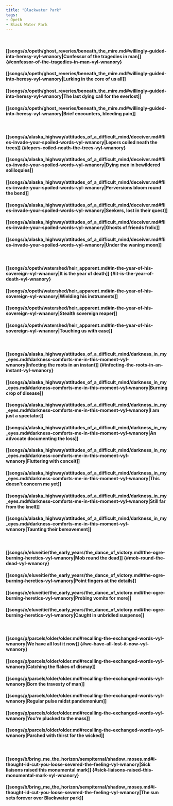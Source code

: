 ```yaml
---
title: "Blackwater Park"
tags:
- Opeth
- Black Water Park
---
```

&nbsp;
#### [[songs/o/opeth/ghost_reveries/beneath_the_mire.md#willingly-guided-into-heresy-vyl-wnanory|Confessor of the tragedies in man]] {#confessor-of-the-tragedies-in-man-vyl-wnanory}
#### [[songs/o/opeth/ghost_reveries/beneath_the_mire.md#willingly-guided-into-heresy-vyl-wnanory|Lurking in the core of us all]]
#### [[songs/o/opeth/ghost_reveries/beneath_the_mire.md#willingly-guided-into-heresy-vyl-wnanory|The last dying call for the everlost]]
#### [[songs/o/opeth/ghost_reveries/beneath_the_mire.md#willingly-guided-into-heresy-vyl-wnanory|Brief encounters, bleeding pain]]
&nbsp;
#### [[songs/a/alaska_highway/attitudes_of_a_difficult_mind/deceiver.md#flies-invade-your-spoiled-words-vyl-wnanory|Lepers coiled neath the trees]] {#lepers-coiled-neath-the-trees-vyl-wnanory}
#### [[songs/a/alaska_highway/attitudes_of_a_difficult_mind/deceiver.md#flies-invade-your-spoiled-words-vyl-wnanory|Dying men in bewildered soliloquies]]
#### [[songs/a/alaska_highway/attitudes_of_a_difficult_mind/deceiver.md#flies-invade-your-spoiled-words-vyl-wnanory|Perversions bloom round the bend]]
#### [[songs/a/alaska_highway/attitudes_of_a_difficult_mind/deceiver.md#flies-invade-your-spoiled-words-vyl-wnanory|Seekers, lost in their quest]]
#### [[songs/a/alaska_highway/attitudes_of_a_difficult_mind/deceiver.md#flies-invade-your-spoiled-words-vyl-wnanory|Ghosts of friends frolic]]
#### [[songs/a/alaska_highway/attitudes_of_a_difficult_mind/deceiver.md#flies-invade-your-spoiled-words-vyl-wnanory|Under the waning moon]]
&nbsp;
#### [[songs/o/opeth/watershed/heir_apparent.md#in-the-year-of-his-sovereign-vyl-wnanory|It is the year of death]] {#it-is-the-year-of-death-vyl-wnanory}
#### [[songs/o/opeth/watershed/heir_apparent.md#in-the-year-of-his-sovereign-vyl-wnanory|Wielding his instruments]]
#### [[songs/o/opeth/watershed/heir_apparent.md#in-the-year-of-his-sovereign-vyl-wnanory|Stealth sovereign reaper]]
#### [[songs/o/opeth/watershed/heir_apparent.md#in-the-year-of-his-sovereign-vyl-wnanory|Touching us with ease]]
&nbsp;
#### [[songs/a/alaska_highway/attitudes_of_a_difficult_mind/darkness_in_my_eyes.md#darkness-comforts-me-in-this-moment-vyl-wnanory|Infecting the roots in an instant]] {#infecting-the-roots-in-an-instant-vyl-wnanory}
#### [[songs/a/alaska_highway/attitudes_of_a_difficult_mind/darkness_in_my_eyes.md#darkness-comforts-me-in-this-moment-vyl-wnanory|Burning crop of disease]]
#### [[songs/a/alaska_highway/attitudes_of_a_difficult_mind/darkness_in_my_eyes.md#darkness-comforts-me-in-this-moment-vyl-wnanory|I am just a spectator]]
#### [[songs/a/alaska_highway/attitudes_of_a_difficult_mind/darkness_in_my_eyes.md#darkness-comforts-me-in-this-moment-vyl-wnanory|An advocate documenting the loss]]
#### [[songs/a/alaska_highway/attitudes_of_a_difficult_mind/darkness_in_my_eyes.md#darkness-comforts-me-in-this-moment-vyl-wnanory|Fluttering with conceit]]
#### [[songs/a/alaska_highway/attitudes_of_a_difficult_mind/darkness_in_my_eyes.md#darkness-comforts-me-in-this-moment-vyl-wnanory|This doesn't concern me yet]]
#### [[songs/a/alaska_highway/attitudes_of_a_difficult_mind/darkness_in_my_eyes.md#darkness-comforts-me-in-this-moment-vyl-wnanory|Still far from the knell]]
#### [[songs/a/alaska_highway/attitudes_of_a_difficult_mind/darkness_in_my_eyes.md#darkness-comforts-me-in-this-moment-vyl-wnanory|Taunting their bereavement]]
&nbsp;
#### [[songs/e/eluveitie/the_early_years/the_dance_of_victory.md#the-ogre-burning-heretics-vyl-wnanory|Mob round the dead]] {#mob-round-the-dead-vyl-wnanory}
#### [[songs/e/eluveitie/the_early_years/the_dance_of_victory.md#the-ogre-burning-heretics-vyl-wnanory|Point fingers at the details]]
#### [[songs/e/eluveitie/the_early_years/the_dance_of_victory.md#the-ogre-burning-heretics-vyl-wnanory|Probing vomits for more]]
#### [[songs/e/eluveitie/the_early_years/the_dance_of_victory.md#the-ogre-burning-heretics-vyl-wnanory|Caught in unbridled suspense]]
&nbsp;
#### [[songs/p/parcels/older/older.md#recalling-the-exchanged-words-vyl-wnanory|We have all lost it now]] {#we-have-all-lost-it-now-vyl-wnanory}
#### [[songs/p/parcels/older/older.md#recalling-the-exchanged-words-vyl-wnanory|Catching the flakes of dismay]]
#### [[songs/p/parcels/older/older.md#recalling-the-exchanged-words-vyl-wnanory|Born the travesty of man]]
#### [[songs/p/parcels/older/older.md#recalling-the-exchanged-words-vyl-wnanory|Regular pulse midst pandemonium]]
#### [[songs/p/parcels/older/older.md#recalling-the-exchanged-words-vyl-wnanory|You're plucked to the mass]]
#### [[songs/p/parcels/older/older.md#recalling-the-exchanged-words-vyl-wnanory|Parched with thirst for the wicked]]
&nbsp;
#### [[songs/b/bring_me_the_horizon/sempiternal/shadow_moses.md#i-thought-id-cut-you-loose-severed-the-feeling-vyl-wnanory|Sick liaisons raised this monumental mark]] {#sick-liaisons-raised-this-monumental-mark-vyl-wnanory}
#### [[songs/b/bring_me_the_horizon/sempiternal/shadow_moses.md#i-thought-id-cut-you-loose-severed-the-feeling-vyl-wnanory|The sun sets forever over Blackwater park]]
